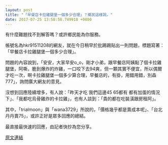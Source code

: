 ```yaml
---
layout: post
title: "「早餐店卡拉雞腿堡一個多少合理」？鄉民這樣說。"
date: 2017-07-25 13:58:58.749918 +0800
---
```


有什麼難題找不到解答嗎？或許鄉民能為你服務。

帳號名為hkr91511208的網友，就在今日稍早於批踢踢貼出一則問題，標題寫著：「早餐店卡拉雞腿堡一個多少合理」。

問題的內容說到，「安安，大家早安o_o，剛才小弟，跟早餐店阿姨點了個卡拉雞腿堡，阿嘶，脆到爆炸的炸雞，一口咬下去94爽，但一顆其實不便宜，所以偶爾才吃一次，啊卡拉雞腿堡一個多少算合理，早餐店的，有掛，用錯用錯，別森777」，詢問廣大網友的意見。

沒想到回應陸續增多，有人說：「昨天才吃 我們這邊45 65都有  都有加蛋的情況下」、「我都吃烏骨雞炸的卡拉雞」，也有人談到：「貴的都在吃裝潢跟房租阿」。

其中，「trialmoon」與「wana3729」所說的，「價格幾乎都是賣成本呢」、「台北丹丹賣75」，或許正好是眾多回應的總結。

最直接最快速的回應，由記者快抄為您分享。

<a href = "https://www.ptt.cc/bbs/Gossiping/M.1500939494.A.0F9.html">原文連結</a>

